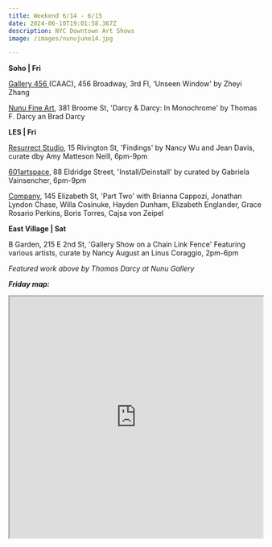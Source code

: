 ```yaml
---
title: Weekend 6/14 - 6/15
date: 2024-06-10T19:01:58.367Z
description: NYC Downtown Art Shows
image: /images/nunujune14.jpg

---
```

**S﻿oho | Fri**

[Gallery 456 ](http://www.caacarts.org/dp/node/15?mi=ndm-a&id=372)(CAAC), 456 Broadway, 3rd Fl, 'Unseen Window' by Zheyi Zhang

[Nunu Fine Art](https://www.nunufineart.com/darcy-darcy-in-monochrome), 381 Broome St, 'Darcy & Darcy: In Monochrome' by Thomas F. Darcy an Brad Darcy

**L﻿ES | Fri**

[Resurrect Studio](https://www.resurrect.studio/), 15 Rivington St, 'Findings' by Nancy Wu and Jean Davis, curate dby Amy Matteson Neill, 6pm-9pm

[601artspace](https://601artspace.org/), 88 Eldridge Street, 'Install/Deinstall' by curated by Gabriela Vainsencher, 6pm-9pm

[Company](https://companygallery.us/), 145 Elizabeth St, 'Part Two' with Brianna Cappozi, Jonathan Lyndon Chase, Willa Cosinuke, Hayden Dunham, Elizabeth Englander, Grace Rosario Perkins, Boris Torres, Cajsa von Zeipel

**E﻿ast Village | Sat**

B Garden, 215 E 2nd St, 'Gallery Show on a Chain Link Fence' Featuring various artists, curate by Nancy August an Linus Coraggio, 2pm-6pm

*Featured work above by Thomas Darcy at Nunu Gallery*

***F﻿riday map:***

<iframe src="https://www.google.com/maps/d/u/1/embed?mid=1trQNU9ReZ6YAK7BT3at_rC0V7sSP8UI&ehbc=2E312F" width="100%" height="480"></iframe>